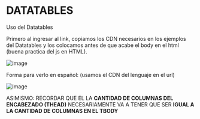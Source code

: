 # DATATABLES
Uso del Datatables

Primero al ingresar al link, copiamos los CDN necesarios en los ejemplos del Datatables y los colocamos antes de que acabe el body en el html (buena practica del js en HTML).

![image](https://github.com/SergioABS0813/DATATABLES/assets/134556600/88a75502-72be-450c-8738-1e9b0ffb906e)

Forma para verlo en español: (usamos el CDN del lenguaje en el url)

![image](https://github.com/SergioABS0813/DATATABLES/assets/134556600/2cd0908c-7adb-49cc-a7b3-de2beab060bc)

ASIMISMO: RECORDAR QUE EL LA **CANTIDAD DE COLUMNAS DEL ENCABEZADO (THEAD)** NECESARIAMENTE VA A TENER QUE SER **IGUAL A LA CANTIDAD DE COLUMNAS EN EL TBODY**

